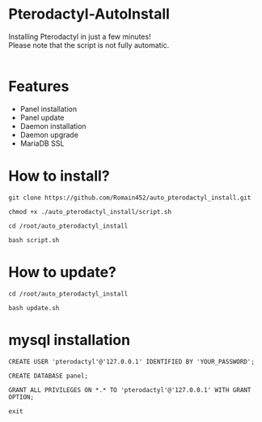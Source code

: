 # Pterodactyl-AutoInstall
Installing Pterodactyl in just a few minutes! <br />
Please note that the script is not fully automatic. <br />
<br />

# Features
- Panel installation
- Panel update
- Daemon installation
- Daemon upgrade
- MariaDB SSL

# How to install?

`git clone https://github.com/Romain452/auto_pterodactyl_install.git`

`chmod +x ./auto_pterodactyl_install/script.sh`

`cd /root/auto_pterodactyl_install`

`bash script.sh`

# How to update?

`cd /root/auto_pterodactyl_install`

`bash update.sh`

# mysql installation

`CREATE USER 'pterodactyl'@'127.0.0.1' IDENTIFIED BY 'YOUR_PASSWORD';`

`CREATE DATABASE panel;`

`GRANT ALL PRIVILEGES ON *.* TO 'pterodactyl'@'127.0.0.1' WITH GRANT OPTION;`

`exit`

